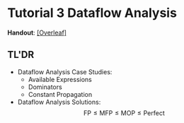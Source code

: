 # Tutorial 3 Dataflow Analysis

**Handout**: [\[Overleaf\]](https://www.overleaf.com/read/bbkbmgnqqffw)

## TL'DR

- Dataflow Analysis Case Studies:
  - Available Expressions
  - Dominators
  - Constant Propagation
- Dataflow Analysis Solutions:
  $$\mathrm{FP}\le\mathrm{MFP}\le\mathrm{MOP}\le\mathrm{Perfect}$$
